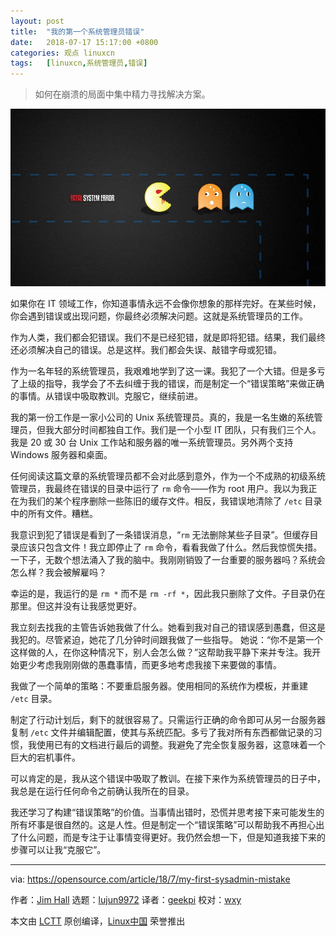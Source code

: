 ```yaml
---
layout: post
title:	"我的第一个系统管理员错误"
date:	2018-07-17 15:17:00 +0800 
categories:	观点 linuxcn 
tags:	[linuxcn,系统管理员,错误]
---
```




> 
> 如何在崩溃的局面中集中精力寻找解决方案。
> 
> 
> 


![](/Asserts/Images/album/201807/17/151748xgant68566rtr56z.jpg)


如果你在 IT 领域工作，你知道事情永远不会像你想象的那样完好。在某些时候，你会遇到错误或出现问题，你最终必须解决问题。这就是系统管理员的工作。


作为人类，我们都会犯错误。我们不是已经犯错，就是即将犯错。结果，我们最终还必须解决自己的错误。总是这样。我们都会失误、敲错字母或犯错。


作为一名年轻的系统管理员，我艰难地学到了这一课。我犯了一个大错。但是多亏了上级的指导，我学会了不去纠缠于我的错误，而是制定一个“错误策略”来做正确的事情。从错误中吸取教训。克服它，继续前进。


我的第一份工作是一家小公司的 Unix 系统管理员。真的，我是一名生嫩的系统管理员，但我大部分时间都独自工作。我们是一个小型 IT 团队，只有我们三个人。我是 20 或 30 台 Unix 工作站和服务器的唯一系统管理员。另外两个支持 Windows 服务器和桌面。


任何阅读这篇文章的系统管理员都不会对此感到意外，作为一个不成熟的初级系统管理员，我最终在错误的目录中运行了 `rm` 命令——作为 root 用户。我以为我正在为我们的某个程序删除一些陈旧的缓存文件。相反，我错误地清除了 `/etc` 目录中的所有文件。糟糕。


我意识到犯了错误是看到了一条错误消息，“`rm` 无法删除某些子目录”。但缓存目录应该只包含文件！我立即停止了 `rm` 命令，看看我做了什么。然后我惊慌失措。一下子，无数个想法涌入了我的脑中。我刚刚销毁了一台重要的服务器吗？系统会怎么样？我会被解雇吗？


幸运的是，我运行的是 `rm *` 而不是 `rm -rf *`，因此我只删除了文件。子目录仍在那里。但这并没有让我感觉更好。


我立刻去找我的主管告诉她我做了什么。她看到我对自己的错误感到愚蠢，但这是我犯的。尽管紧迫，她花了几分钟时间跟我做了一些指导。 她说：“你不是第一个这样做的人，在你这种情况下，别人会怎么做？”这帮助我平静下来并专注。我开始更少考虑我刚刚做的愚蠢事情，而更多地考虑我接下来要做的事情。


我做了一个简单的策略：不要重启服务器。使用相同的系统作为模板，并重建 `/etc` 目录。


制定了行动计划后，剩下的就很容易了。只需运行正确的命令即可从另一台服务器复制 `/etc` 文件并编辑配置，使其与系统匹配。多亏了我对所有东西都做记录的习惯，我使用已有的文档进行最后的调整。我避免了完全恢复服务器，这意味着一个巨大的宕机事件。


可以肯定的是，我从这个错误中吸取了教训。在接下来作为系统管理员的日子中，我总是在运行任何命令之前确认我所在的目录。


我还学习了构建“错误策略”的价值。当事情出错时，恐慌并思考接下来可能发生的所有坏事是很自然的。这是人性。但是制定一个“错误策略”可以帮助我不再担心出了什么问题，而是专注于让事情变得更好。我仍然会想一下，但是知道我接下来的步骤可以让我“克服它”。




---


via: <https://opensource.com/article/18/7/my-first-sysadmin-mistake>


作者：[Jim Hall](https://opensource.com/users/jim-hall) 选题：[lujun9972](https://github.com/lujun9972) 译者：[geekpi](https://github.com/geekpi) 校对：[wxy](https://github.com/wxy)


本文由 [LCTT](https://github.com/LCTT/TranslateProject) 原创编译，[Linux中国](https://linux.cn/) 荣誉推出
